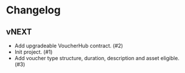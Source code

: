 # Changelog

## vNEXT
- Add upgradeable VoucherHub contract. (#2)
- Init project. (#1)
- Add voucher type structure, duration, description and asset eligible. (#3)